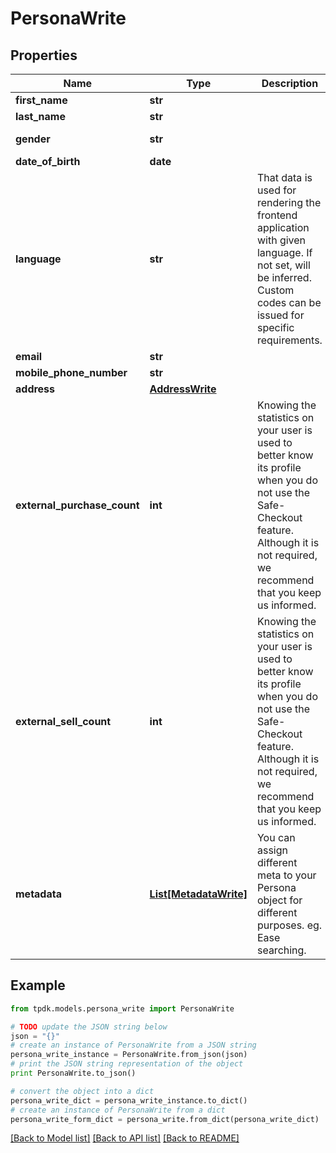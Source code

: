 # PersonaWrite



## Properties
Name | Type | Description | Notes
------------ | ------------- | ------------- | -------------
**first_name** | **str** |  | 
**last_name** | **str** |  | 
**gender** | **str** |  | [default to 'RATHER_NOT_SAY']
**date_of_birth** | **date** |  | [optional] 
**language** | **str** | That data is used for rendering the frontend application with given language. If not set, will be inferred. Custom codes can be issued for specific requirements. | [optional] 
**email** | **str** |  | [optional] 
**mobile_phone_number** | **str** |  | [optional] 
**address** | [**AddressWrite**](AddressWrite.md) |  | [optional] 
**external_purchase_count** | **int** | Knowing the statistics on your user is used to better know its profile when you do not use the Safe-Checkout feature. Although it is not required, we recommend that you keep us informed. | [optional] 
**external_sell_count** | **int** | Knowing the statistics on your user is used to better know its profile when you do not use the Safe-Checkout feature. Although it is not required, we recommend that you keep us informed. | [optional] 
**metadata** | [**List[MetadataWrite]**](MetadataWrite.md) | You can assign different meta to your Persona object for different purposes. eg. Ease searching. | [optional] 

## Example

```python
from tpdk.models.persona_write import PersonaWrite

# TODO update the JSON string below
json = "{}"
# create an instance of PersonaWrite from a JSON string
persona_write_instance = PersonaWrite.from_json(json)
# print the JSON string representation of the object
print PersonaWrite.to_json()

# convert the object into a dict
persona_write_dict = persona_write_instance.to_dict()
# create an instance of PersonaWrite from a dict
persona_write_form_dict = persona_write.from_dict(persona_write_dict)
```
[[Back to Model list]](../README.md#documentation-for-models) [[Back to API list]](../README.md#documentation-for-api-endpoints) [[Back to README]](../README.md)


